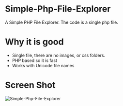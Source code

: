 # Simple-Php-File-Explorer
A Simple PHP File Explorer. The code is a single php file.
  
<h1>Why it is good</h1>
<ul>
<li>Single file, there are no images, or css folders.</li>
<li>PHP based so it is fast</li>
<li>Works with Unicode file names</li>
</ul> 

<h1>Screen Shot</h1>
<img src="http://s11.picofile.com/file/8407151476/Screenshot_2020_08_30_Rp76_File_Explorer.png" alt="Simple-Php-File-Explorer" title="Simple-Php-File-Explorer">

